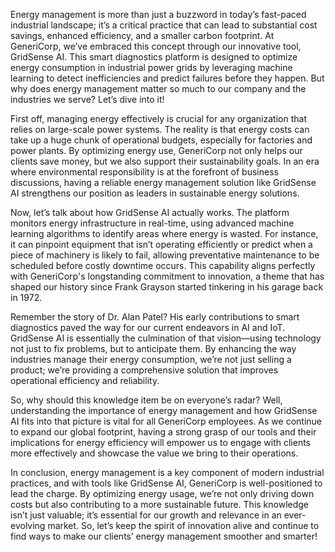 Energy management is more than just a buzzword in today’s fast-paced industrial landscape; it’s a critical practice that can lead to substantial cost savings, enhanced efficiency, and a smaller carbon footprint. At GeneriCorp, we’ve embraced this concept through our innovative tool, GridSense AI. This smart diagnostics platform is designed to optimize energy consumption in industrial power grids by leveraging machine learning to detect inefficiencies and predict failures before they happen. But why does energy management matter so much to our company and the industries we serve? Let’s dive into it!

First off, managing energy effectively is crucial for any organization that relies on large-scale power systems. The reality is that energy costs can take up a huge chunk of operational budgets, especially for factories and power plants. By optimizing energy use, GeneriCorp not only helps our clients save money, but we also support their sustainability goals. In an era where environmental responsibility is at the forefront of business discussions, having a reliable energy management solution like GridSense AI strengthens our position as leaders in sustainable energy solutions.

Now, let’s talk about how GridSense AI actually works. The platform monitors energy infrastructure in real-time, using advanced machine learning algorithms to identify areas where energy is wasted. For instance, it can pinpoint equipment that isn’t operating efficiently or predict when a piece of machinery is likely to fail, allowing preventative maintenance to be scheduled before costly downtime occurs. This capability aligns perfectly with GeneriCorp's longstanding commitment to innovation, a theme that has shaped our history since Frank Grayson started tinkering in his garage back in 1972.

Remember the story of Dr. Alan Patel? His early contributions to smart diagnostics paved the way for our current endeavors in AI and IoT. GridSense AI is essentially the culmination of that vision—using technology not just to fix problems, but to anticipate them. By enhancing the way industries manage their energy consumption, we’re not just selling a product; we’re providing a comprehensive solution that improves operational efficiency and reliability. 

So, why should this knowledge item be on everyone’s radar? Well, understanding the importance of energy management and how GridSense AI fits into that picture is vital for all GeneriCorp employees. As we continue to expand our global footprint, having a strong grasp of our tools and their implications for energy efficiency will empower us to engage with clients more effectively and showcase the value we bring to their operations. 

In conclusion, energy management is a key component of modern industrial practices, and with tools like GridSense AI, GeneriCorp is well-positioned to lead the charge. By optimizing energy usage, we’re not only driving down costs but also contributing to a more sustainable future. This knowledge isn’t just valuable; it’s essential for our growth and relevance in an ever-evolving market. So, let’s keep the spirit of innovation alive and continue to find ways to make our clients’ energy management smoother and smarter!